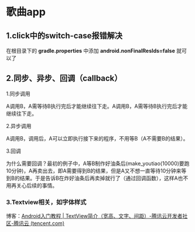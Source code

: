 # 歌曲app

## 1.click中的switch-case报错解决

在根目录下的 **gradle.properties** 中添加 **android.nonFinalResIds=false** 就可以了

## 2.同步、异步、回调（callback）

1.同步调用

A调用B，A需等待B执行完后才能继续往下走。A调用B，A需等待B执行完后才能继续往下走。

2.异步调用

A调用B，调用后，A可以立即执行接下来的程序，不用等B（A不需要B的结果）。

3.回调

为什么需要回调？最初的例子中，A等B制作好油条后(make_youtiao(10000)要跑10分钟)，A再卖出去，即A需要得到B的结果，但是A又不想一直等待10分钟来等到B的结果。于是告诉B在炸好油条后再卖掉就行了（通过回调函数），这样A也不用再关心后续的事情。

### 3.Textview相关，如字体样式

博客：[Android入门教程 | TextView简介（宽高、文字、间距）-腾讯云开发者社区-腾讯云 (tencent.com)](https://cloud.tencent.com/developer/article/1897419)